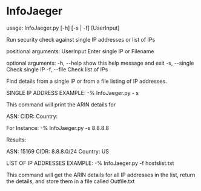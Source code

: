 # InfoJaeger
usage: InfoJaeger.py [-h] [-s | -f] [UserInput]

Run security check against single IP addresses or list of IPs

positional arguments:
  UserInput     Enter single IP or Filename

optional arguments:
  -h, --help    show this help message and exit
  -s, --single  Check single IP
  -f, --file    Check list of IPs


Find details from a single IP or from a file listing of IP addresses.

SINGLE IP ADDRESS EXAMPLE:
  -% InfoJaeger.py - s <ip-address>
  
This command will print the ARIN details for 

  ASN: <details-here>
  CIDR: <details-here>
  Country: <details-here>

For Instance:
  -% InfoJaeger.py -s 8.8.8.8

Results:

  ASN: 15169
  CIDR: 8.8.8.0/24
  Country: US

LIST OF IP ADDRESSES EXAMPLE:
  -% InfoJaeger.py -f hostslist.txt
  
  This command will get the ARIN details for all IP addresses in the list, return the details, and store them in a file called Outfile.txt



